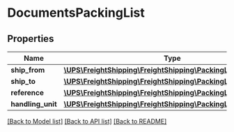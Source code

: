 # DocumentsPackingList

## Properties
Name | Type | Description | Notes
------------ | ------------- | ------------- | -------------
**ship_from** | [**\UPS\FreightShipping\FreightShipping\PackingListShipFrom**](PackingListShipFrom.md) |  | [optional] 
**ship_to** | [**\UPS\FreightShipping\FreightShipping\PackingListShipTo**](PackingListShipTo.md) |  | [optional] 
**reference** | [**\UPS\FreightShipping\FreightShipping\PackingListReference[]**](PackingListReference.md) |  | [optional] 
**handling_unit** | [**\UPS\FreightShipping\FreightShipping\PackingListHandlingUnit**](PackingListHandlingUnit.md) |  | [optional] 

[[Back to Model list]](../../README.md#documentation-for-models) [[Back to API list]](../../README.md#documentation-for-api-endpoints) [[Back to README]](../../README.md)

